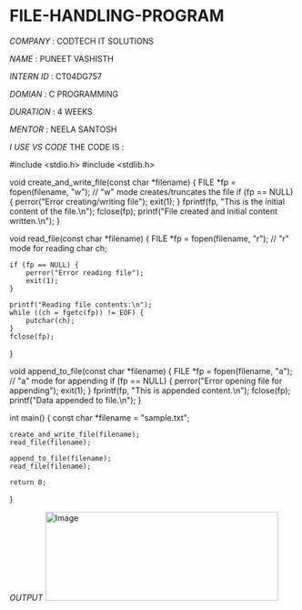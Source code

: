 # FILE-HANDLING-PROGRAM

*COMPANY* : CODTECH IT SOLUTIONS

*NAME* : PUNEET VASHISTH

*INTERN ID* : CT04DG757

*DOMIAN* : C PROGRAMMING

*DURATION* : 4 WEEKS

*MENTOR* : NEELA SANTOSH

*I USE VS CODE*
THE CODE IS :

#include <stdio.h>
#include <stdlib.h>

void create_and_write_file(const char *filename) {
    FILE *fp = fopen(filename, "w"); // "w" mode creates/truncates the file
    if (fp == NULL) {
        perror("Error creating/writing file");
        exit(1);
    }
    fprintf(fp, "This is the initial content of the file.\n");
    fclose(fp);
    printf("File created and initial content written.\n");
}

void read_file(const char *filename) {
    FILE *fp = fopen(filename, "r"); // "r" mode for reading
    char ch;

    if (fp == NULL) {
        perror("Error reading file");
        exit(1);
    }

    printf("Reading file contents:\n");
    while ((ch = fgetc(fp)) != EOF) {
        putchar(ch);
    }
    fclose(fp);
}

void append_to_file(const char *filename) {
    FILE *fp = fopen(filename, "a"); // "a" mode for appending
    if (fp == NULL) {
        perror("Error opening file for appending");
        exit(1);
    }
    fprintf(fp, "This is appended content.\n");
    fclose(fp);
    printf("Data appended to file.\n");
}

int main() {
    const char *filename = "sample.txt";

    create_and_write_file(filename);
    read_file(filename);

    append_to_file(filename);
    read_file(filename);

    return 0;
}

*OUTPUT*
<img width="409" height="156" alt="Image" src="https://github.com/user-attachments/assets/1b9d2f8e-a42f-45fa-b585-78ab73a52153" />
